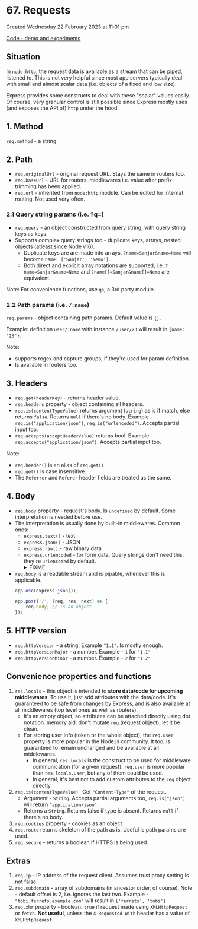 # 67. Requests
Created Wednesday 22 February 2023 at 11:01 pm

[Code - demo and experiments](https://github.com/exemplar-codes/express-app-academind/commit/b28b5db7ae4e71a73524d82c1803d0d892718a96)

## Situation
In `node:http`, the request data is available as a stream that can be piped, listened to. This is not very helpful since most app servers typically deal with small and almost scalar data (i.e. objects of a fixed and low size).

Express provides some constructs to deal with these "scalar" values easily. Of course, very granular control is still possible since Express mostly uses (and exposes the API of) `http` under the hood.

## 1. Method
`req.method` - a string

## 2. Path
- `req.originalUrl` - original request URL. Stays the same in routers too.
- `req.baseUrl` - URL for routers, middlewares i.e. value after prefix trimming has been applied.
- `req.url` - inherited from `node:http` module. Can be edited for internal routing. Not used very often.

### 2.1 Query string params (i.e. ?q=)
- `req.query` - an object constructed from query string, with query string keys as keys.
- Supports complex query strings too - duplicate keys, arrays, nested objects (atleast since Node v16).
	- Duplicate keys are are made into arrays. `?name=Sanjar&name=Nemo` will become `name: ['Sanjar', 'Nemo']`.
	- Both direct and explicit array notations are supported, i.e. `?name=Sanjar&name=Nemo` and `?name[]=Sanjar&name[]=Nemo` are equivalent.

Note: For convenience functions, use `qs`, a 3rd party module.

### 2.2 Path params (i.e. `/:name`)
`req.params` - object containing path params. Default value is `{}`.

Example: definition `user/:name` with instance `/user/23` will result in `{name: "23"}`.

Note: 
- supports regex and capture groups, if they're used for param definition.
- Is available in routers too.

## 3. Headers
- `req.get(headerKey)` - returns header value.
- `req.headers` property - object containing all headers.
- `req.is(contentTypeValue)` returns argument (`string`) as is if match, else returns `false`. Returns `null` if there's no body. Example - `req.is("application/json")`, `req.is("urlencoded")`. Accepts partial input too.
- `req.accepts(acceptHeaderValue)` returns bool. Example - `req.accepts("application/json")`. Accepts partial input too.

Note:
- `req.header()` is an alias of `req.get()`
- `req.get()` is case insensitive.
- The `Referrer` and `Referer` header fields are treated as the same.

## 4. Body
- `req.body` property - request's body. Is `undefined` by default. Some interpretation is needed before use.
- The interpretation is usually done by built-in middlewares. Common ones:
	- `express.text()` - text
	- `express.json()` - JSON
	- `express.raw()` - raw binary data
	- `express.urlencoded` - for form data. Query strings don't need this, they're `urlencoded` by default. <details><summary>FIXME</summary>`extended` is for query params, but `urlencoded` is not needed anymore, why is there still a a warning if this is omitted - `express.urlencoded({ extended: false })`. Should I keep it as false, since it's not needed anymore.</details>
- `req.body` is a readable stream and is pipable, whenever this is applicable.
	```js
	app.use(express.json());
	
	app.post('/', (req, res, next) => {
		req.body; // is an object
	});
	```

## 5. HTTP version
- `req.httpVersion` - a string. Example `"1.1"`. Is mostly enough.
- `req.httpVersionMajor` - a number. Example - `1` for `"1.1"`
- `req.httpVersionMinor` - a number. Example - `2` for `"1.2"`


## Convenience properties and functions
1. `res.locals` - this object is intended to **store data/code for upcoming middlewares**. To use it, just add attributes with the data/code. It's guaranteed to be safe from changes by Express, and is also available at all middlewares (top level ones as well as routers).
	- It's an empty object, so attributes can be attached directly using dot notation. memory aid: don't mutate `req` (request object), let it be clean.
	- For storing user info (token or the whole object), the `req.user` property is more popular in the Node.js community. It too, is guaranteed to remain unchanged and be available at all middlewares.
		- In general, `res.locals` is the construct to be used for middleware communication (for a given request). `req.user` is more popular than `res.locals.user`, but any of them could be used.
		- In general, it's best not to add custom attributes to the `req` object directly.
1. `req.is(contentTypeValue)`- Get `"Content-Type"` of the request.
	- Argument - `String`. Accepts partial arguments too, `req.is("json")` will return `"application/json"`.
	- Returns a `String`. Returns false if type is absent. Returns `null` if there's no body.
2. `req.cookies` property - cookies as an object
3. `req.route` returns skeleton of the path as is. Useful is path params are used.
4. `req.secure` - returns a boolean if HTTPS is being used.

## Extras
1. `req.ip` - IP address of the request client. Assumes trust proxy setting is not false.
2. `req.subdomain` - array of subdomains (in ancestor order, of course). Note - default offset is 2, i.e. ignores the last two. Example - `"tobi.ferrets.example.com"` will result in `['ferrets', 'tobi']`
3. `req.xhr` property - boolean. `true` if request made using `XMLHttpRequest` or `fetch`. **Not useful**, unless the `X-Requested-With` header has a value of `XMLHttpRequest`.